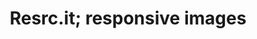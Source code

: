 ---
layout: works_entry
title: Resrc.it; responsive images
categories: [work]
external_link: http://jefff.co/test/resrc.it/
---